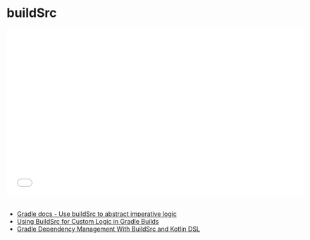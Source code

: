 # buildSrc

<iframe src="//www.youtube.com/embed/QqqYzaOzq3A?list=PL6yFiPOVXVUi90sQ66dtmuXP-1-TeHwl5" frameborder="0" allowfullscreen width="675" height="380"></iframe>
<br/>
<br/>

- [Gradle docs - Use buildSrc to abstract imperative logic](https://docs.gradle.org/current/userguide/organizing_gradle_projects.html#sec:build_sources)
- [Using BuildSrc for Custom Logic in Gradle Builds](https://www.jrebel.com/blog/using-buildsrc-custom-logic-gradle-builds)
- [Gradle Dependency Management With BuildSrc and Kotlin DSL](https://betterprogramming.pub/gradle-dependency-management-with-buildsrc-and-kotlin-dsl-1de958eab166)
